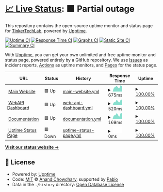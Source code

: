 # [📈 Live Status](https://status.govee.tinkertechlab.com): <!--live status--> **🟧 Partial outage**

This repository contains the open-source uptime monitor and status page for [TinkerTechLab](tinkertechlab.com), powered by [Upptime](https://github.com/upptime/upptime).

[![Uptime CI](https://github.com/TinkerTechLab/TTLxGOVEE-Uptime/workflows/Uptime%20CI/badge.svg)](https://github.com/TinkerTechLab/TTLxGOVEE-Uptime/actions?query=workflow%3A%22Uptime+CI%22)
[![Response Time CI](https://github.com/TinkerTechLab/TTLxGOVEE-Uptime/workflows/Response%20Time%20CI/badge.svg)](https://github.com/TinkerTechLab/TTLxGOVEE-Uptime/actions?query=workflow%3A%22Response+Time+CI%22)
[![Graphs CI](https://github.com/TinkerTechLab/TTLxGOVEE-Uptime/workflows/Graphs%20CI/badge.svg)](https://github.com/TinkerTechLab/TTLxGOVEE-Uptime/actions?query=workflow%3A%22Graphs+CI%22)
[![Static Site CI](https://github.com/TinkerTechLab/TTLxGOVEE-Uptime/workflows/Static%20Site%20CI/badge.svg)](https://github.com/TinkerTechLab/TTLxGOVEE-Uptime/actions?query=workflow%3A%22Static+Site+CI%22)
[![Summary CI](https://github.com/TinkerTechLab/TTLxGOVEE-Uptime/workflows/Summary%20CI/badge.svg)](https://github.com/TinkerTechLab/TTLxGOVEE-Uptime/actions?query=workflow%3A%22Summary+CI%22)

With [Upptime](https://upptime.js.org), you can get your own unlimited and free uptime monitor and status page, powered entirely by a GitHub repository. We use [Issues](https://github.com/TinkerTechLab/TTLxGOVEE-Uptime/issues) as incident reports, [Actions](https://github.com/TinkerTechLab/TTLxGOVEE-Uptime/actions) as uptime monitors, and [Pages](https://status.govee.tinkertechlab.com) for the status page.

<!--start: status pages-->
<!-- This summary is generated by Upptime (https://github.com/upptime/upptime) -->
<!-- Do not edit this manually, your changes will be overwritten -->
<!-- prettier-ignore -->
| URL | Status | History | Response Time | Uptime |
| --- | ------ | ------- | ------------- | ------ |
| <img alt="" src="https://icons.duckduckgo.com/ip3/govee.tinkertechlab.com.ico" height="13"> [Main Website](https://govee.tinkertechlab.com) | 🟩 Up | [main-website.yml](https://github.com/TinkerTechLab/TTLxGOVEE-Uptime/commits/HEAD/history/main-website.yml) | <details><summary><img alt="Response time graph" src="./graphs/main-website/response-time-week.png" height="20"> 675ms</summary><br><a href="https://status.govee.tinkertechlab.com/history/main-website"><img alt="Response time 569" src="https://img.shields.io/endpoint?url=https%3A%2F%2Fraw.githubusercontent.com%2FTinkerTechLab%2FTTLxGOVEE-Uptime%2FHEAD%2Fapi%2Fmain-website%2Fresponse-time.json"></a><br><a href="https://status.govee.tinkertechlab.com/history/main-website"><img alt="24-hour response time 786" src="https://img.shields.io/endpoint?url=https%3A%2F%2Fraw.githubusercontent.com%2FTinkerTechLab%2FTTLxGOVEE-Uptime%2FHEAD%2Fapi%2Fmain-website%2Fresponse-time-day.json"></a><br><a href="https://status.govee.tinkertechlab.com/history/main-website"><img alt="7-day response time 675" src="https://img.shields.io/endpoint?url=https%3A%2F%2Fraw.githubusercontent.com%2FTinkerTechLab%2FTTLxGOVEE-Uptime%2FHEAD%2Fapi%2Fmain-website%2Fresponse-time-week.json"></a><br><a href="https://status.govee.tinkertechlab.com/history/main-website"><img alt="30-day response time 700" src="https://img.shields.io/endpoint?url=https%3A%2F%2Fraw.githubusercontent.com%2FTinkerTechLab%2FTTLxGOVEE-Uptime%2FHEAD%2Fapi%2Fmain-website%2Fresponse-time-month.json"></a><br><a href="https://status.govee.tinkertechlab.com/history/main-website"><img alt="1-year response time 569" src="https://img.shields.io/endpoint?url=https%3A%2F%2Fraw.githubusercontent.com%2FTinkerTechLab%2FTTLxGOVEE-Uptime%2FHEAD%2Fapi%2Fmain-website%2Fresponse-time-year.json"></a></details> | <details><summary><a href="https://status.govee.tinkertechlab.com/history/main-website">100.00%</a></summary><a href="https://status.govee.tinkertechlab.com/history/main-website"><img alt="All-time uptime 99.79%" src="https://img.shields.io/endpoint?url=https%3A%2F%2Fraw.githubusercontent.com%2FTinkerTechLab%2FTTLxGOVEE-Uptime%2FHEAD%2Fapi%2Fmain-website%2Fuptime.json"></a><br><a href="https://status.govee.tinkertechlab.com/history/main-website"><img alt="24-hour uptime 100.00%" src="https://img.shields.io/endpoint?url=https%3A%2F%2Fraw.githubusercontent.com%2FTinkerTechLab%2FTTLxGOVEE-Uptime%2FHEAD%2Fapi%2Fmain-website%2Fuptime-day.json"></a><br><a href="https://status.govee.tinkertechlab.com/history/main-website"><img alt="7-day uptime 100.00%" src="https://img.shields.io/endpoint?url=https%3A%2F%2Fraw.githubusercontent.com%2FTinkerTechLab%2FTTLxGOVEE-Uptime%2FHEAD%2Fapi%2Fmain-website%2Fuptime-week.json"></a><br><a href="https://status.govee.tinkertechlab.com/history/main-website"><img alt="30-day uptime 98.47%" src="https://img.shields.io/endpoint?url=https%3A%2F%2Fraw.githubusercontent.com%2FTinkerTechLab%2FTTLxGOVEE-Uptime%2FHEAD%2Fapi%2Fmain-website%2Fuptime-month.json"></a><br><a href="https://status.govee.tinkertechlab.com/history/main-website"><img alt="1-year uptime 99.79%" src="https://img.shields.io/endpoint?url=https%3A%2F%2Fraw.githubusercontent.com%2FTinkerTechLab%2FTTLxGOVEE-Uptime%2FHEAD%2Fapi%2Fmain-website%2Fuptime-year.json"></a></details>
| <img alt="" src="https://icons.duckduckgo.com/ip3/govee.tinkertechlab.com.ico" height="13"> [WebAPI Dashboard](https://govee.tinkertechlab.com/login) | 🟩 Up | [web-api-dashboard.yml](https://github.com/TinkerTechLab/TTLxGOVEE-Uptime/commits/HEAD/history/web-api-dashboard.yml) | <details><summary><img alt="Response time graph" src="./graphs/web-api-dashboard/response-time-week.png" height="20"> 520ms</summary><br><a href="https://status.govee.tinkertechlab.com/history/web-api-dashboard"><img alt="Response time 438" src="https://img.shields.io/endpoint?url=https%3A%2F%2Fraw.githubusercontent.com%2FTinkerTechLab%2FTTLxGOVEE-Uptime%2FHEAD%2Fapi%2Fweb-api-dashboard%2Fresponse-time.json"></a><br><a href="https://status.govee.tinkertechlab.com/history/web-api-dashboard"><img alt="24-hour response time 726" src="https://img.shields.io/endpoint?url=https%3A%2F%2Fraw.githubusercontent.com%2FTinkerTechLab%2FTTLxGOVEE-Uptime%2FHEAD%2Fapi%2Fweb-api-dashboard%2Fresponse-time-day.json"></a><br><a href="https://status.govee.tinkertechlab.com/history/web-api-dashboard"><img alt="7-day response time 520" src="https://img.shields.io/endpoint?url=https%3A%2F%2Fraw.githubusercontent.com%2FTinkerTechLab%2FTTLxGOVEE-Uptime%2FHEAD%2Fapi%2Fweb-api-dashboard%2Fresponse-time-week.json"></a><br><a href="https://status.govee.tinkertechlab.com/history/web-api-dashboard"><img alt="30-day response time 428" src="https://img.shields.io/endpoint?url=https%3A%2F%2Fraw.githubusercontent.com%2FTinkerTechLab%2FTTLxGOVEE-Uptime%2FHEAD%2Fapi%2Fweb-api-dashboard%2Fresponse-time-month.json"></a><br><a href="https://status.govee.tinkertechlab.com/history/web-api-dashboard"><img alt="1-year response time 438" src="https://img.shields.io/endpoint?url=https%3A%2F%2Fraw.githubusercontent.com%2FTinkerTechLab%2FTTLxGOVEE-Uptime%2FHEAD%2Fapi%2Fweb-api-dashboard%2Fresponse-time-year.json"></a></details> | <details><summary><a href="https://status.govee.tinkertechlab.com/history/web-api-dashboard">100.00%</a></summary><a href="https://status.govee.tinkertechlab.com/history/web-api-dashboard"><img alt="All-time uptime 99.78%" src="https://img.shields.io/endpoint?url=https%3A%2F%2Fraw.githubusercontent.com%2FTinkerTechLab%2FTTLxGOVEE-Uptime%2FHEAD%2Fapi%2Fweb-api-dashboard%2Fuptime.json"></a><br><a href="https://status.govee.tinkertechlab.com/history/web-api-dashboard"><img alt="24-hour uptime 100.00%" src="https://img.shields.io/endpoint?url=https%3A%2F%2Fraw.githubusercontent.com%2FTinkerTechLab%2FTTLxGOVEE-Uptime%2FHEAD%2Fapi%2Fweb-api-dashboard%2Fuptime-day.json"></a><br><a href="https://status.govee.tinkertechlab.com/history/web-api-dashboard"><img alt="7-day uptime 100.00%" src="https://img.shields.io/endpoint?url=https%3A%2F%2Fraw.githubusercontent.com%2FTinkerTechLab%2FTTLxGOVEE-Uptime%2FHEAD%2Fapi%2Fweb-api-dashboard%2Fuptime-week.json"></a><br><a href="https://status.govee.tinkertechlab.com/history/web-api-dashboard"><img alt="30-day uptime 98.47%" src="https://img.shields.io/endpoint?url=https%3A%2F%2Fraw.githubusercontent.com%2FTinkerTechLab%2FTTLxGOVEE-Uptime%2FHEAD%2Fapi%2Fweb-api-dashboard%2Fuptime-month.json"></a><br><a href="https://status.govee.tinkertechlab.com/history/web-api-dashboard"><img alt="1-year uptime 99.78%" src="https://img.shields.io/endpoint?url=https%3A%2F%2Fraw.githubusercontent.com%2FTinkerTechLab%2FTTLxGOVEE-Uptime%2FHEAD%2Fapi%2Fweb-api-dashboard%2Fuptime-year.json"></a></details>
| <img alt="" src="https://icons.duckduckgo.com/ip3/goveedocs.tinkertechlab.com.ico" height="13"> [Documentation](https://goveedocs.tinkertechlab.com) | 🟩 Up | [documentation.yml](https://github.com/TinkerTechLab/TTLxGOVEE-Uptime/commits/HEAD/history/documentation.yml) | <details><summary><img alt="Response time graph" src="./graphs/documentation/response-time-week.png" height="20"> 169ms</summary><br><a href="https://status.govee.tinkertechlab.com/history/documentation"><img alt="Response time 158" src="https://img.shields.io/endpoint?url=https%3A%2F%2Fraw.githubusercontent.com%2FTinkerTechLab%2FTTLxGOVEE-Uptime%2FHEAD%2Fapi%2Fdocumentation%2Fresponse-time.json"></a><br><a href="https://status.govee.tinkertechlab.com/history/documentation"><img alt="24-hour response time 236" src="https://img.shields.io/endpoint?url=https%3A%2F%2Fraw.githubusercontent.com%2FTinkerTechLab%2FTTLxGOVEE-Uptime%2FHEAD%2Fapi%2Fdocumentation%2Fresponse-time-day.json"></a><br><a href="https://status.govee.tinkertechlab.com/history/documentation"><img alt="7-day response time 169" src="https://img.shields.io/endpoint?url=https%3A%2F%2Fraw.githubusercontent.com%2FTinkerTechLab%2FTTLxGOVEE-Uptime%2FHEAD%2Fapi%2Fdocumentation%2Fresponse-time-week.json"></a><br><a href="https://status.govee.tinkertechlab.com/history/documentation"><img alt="30-day response time 158" src="https://img.shields.io/endpoint?url=https%3A%2F%2Fraw.githubusercontent.com%2FTinkerTechLab%2FTTLxGOVEE-Uptime%2FHEAD%2Fapi%2Fdocumentation%2Fresponse-time-month.json"></a><br><a href="https://status.govee.tinkertechlab.com/history/documentation"><img alt="1-year response time 158" src="https://img.shields.io/endpoint?url=https%3A%2F%2Fraw.githubusercontent.com%2FTinkerTechLab%2FTTLxGOVEE-Uptime%2FHEAD%2Fapi%2Fdocumentation%2Fresponse-time-year.json"></a></details> | <details><summary><a href="https://status.govee.tinkertechlab.com/history/documentation">100.00%</a></summary><a href="https://status.govee.tinkertechlab.com/history/documentation"><img alt="All-time uptime 100.00%" src="https://img.shields.io/endpoint?url=https%3A%2F%2Fraw.githubusercontent.com%2FTinkerTechLab%2FTTLxGOVEE-Uptime%2FHEAD%2Fapi%2Fdocumentation%2Fuptime.json"></a><br><a href="https://status.govee.tinkertechlab.com/history/documentation"><img alt="24-hour uptime 100.00%" src="https://img.shields.io/endpoint?url=https%3A%2F%2Fraw.githubusercontent.com%2FTinkerTechLab%2FTTLxGOVEE-Uptime%2FHEAD%2Fapi%2Fdocumentation%2Fuptime-day.json"></a><br><a href="https://status.govee.tinkertechlab.com/history/documentation"><img alt="7-day uptime 100.00%" src="https://img.shields.io/endpoint?url=https%3A%2F%2Fraw.githubusercontent.com%2FTinkerTechLab%2FTTLxGOVEE-Uptime%2FHEAD%2Fapi%2Fdocumentation%2Fuptime-week.json"></a><br><a href="https://status.govee.tinkertechlab.com/history/documentation"><img alt="30-day uptime 100.00%" src="https://img.shields.io/endpoint?url=https%3A%2F%2Fraw.githubusercontent.com%2FTinkerTechLab%2FTTLxGOVEE-Uptime%2FHEAD%2Fapi%2Fdocumentation%2Fuptime-month.json"></a><br><a href="https://status.govee.tinkertechlab.com/history/documentation"><img alt="1-year uptime 100.00%" src="https://img.shields.io/endpoint?url=https%3A%2F%2Fraw.githubusercontent.com%2FTinkerTechLab%2FTTLxGOVEE-Uptime%2FHEAD%2Fapi%2Fdocumentation%2Fuptime-year.json"></a></details>
| <img alt="" src="https://icons.duckduckgo.com/ip3/status.govee.tinkertechlab.com.ico" height="13"> [Uptime Status Page](https://status.govee.tinkertechlab.com) | 🟥 Down | [uptime-status-page.yml](https://github.com/TinkerTechLab/TTLxGOVEE-Uptime/commits/HEAD/history/uptime-status-page.yml) | <details><summary><img alt="Response time graph" src="./graphs/uptime-status-page/response-time-week.png" height="20"> 0ms</summary><br><a href="https://status.govee.tinkertechlab.com/history/uptime-status-page"><img alt="Response time 0" src="https://img.shields.io/endpoint?url=https%3A%2F%2Fraw.githubusercontent.com%2FTinkerTechLab%2FTTLxGOVEE-Uptime%2FHEAD%2Fapi%2Fuptime-status-page%2Fresponse-time.json"></a><br><a href="https://status.govee.tinkertechlab.com/history/uptime-status-page"><img alt="24-hour response time 0" src="https://img.shields.io/endpoint?url=https%3A%2F%2Fraw.githubusercontent.com%2FTinkerTechLab%2FTTLxGOVEE-Uptime%2FHEAD%2Fapi%2Fuptime-status-page%2Fresponse-time-day.json"></a><br><a href="https://status.govee.tinkertechlab.com/history/uptime-status-page"><img alt="7-day response time 0" src="https://img.shields.io/endpoint?url=https%3A%2F%2Fraw.githubusercontent.com%2FTinkerTechLab%2FTTLxGOVEE-Uptime%2FHEAD%2Fapi%2Fuptime-status-page%2Fresponse-time-week.json"></a><br><a href="https://status.govee.tinkertechlab.com/history/uptime-status-page"><img alt="30-day response time 0" src="https://img.shields.io/endpoint?url=https%3A%2F%2Fraw.githubusercontent.com%2FTinkerTechLab%2FTTLxGOVEE-Uptime%2FHEAD%2Fapi%2Fuptime-status-page%2Fresponse-time-month.json"></a><br><a href="https://status.govee.tinkertechlab.com/history/uptime-status-page"><img alt="1-year response time 0" src="https://img.shields.io/endpoint?url=https%3A%2F%2Fraw.githubusercontent.com%2FTinkerTechLab%2FTTLxGOVEE-Uptime%2FHEAD%2Fapi%2Fuptime-status-page%2Fresponse-time-year.json"></a></details> | <details><summary><a href="https://status.govee.tinkertechlab.com/history/uptime-status-page">100.00%</a></summary><a href="https://status.govee.tinkertechlab.com/history/uptime-status-page"><img alt="All-time uptime 46.43%" src="https://img.shields.io/endpoint?url=https%3A%2F%2Fraw.githubusercontent.com%2FTinkerTechLab%2FTTLxGOVEE-Uptime%2FHEAD%2Fapi%2Fuptime-status-page%2Fuptime.json"></a><br><a href="https://status.govee.tinkertechlab.com/history/uptime-status-page"><img alt="24-hour uptime 100.00%" src="https://img.shields.io/endpoint?url=https%3A%2F%2Fraw.githubusercontent.com%2FTinkerTechLab%2FTTLxGOVEE-Uptime%2FHEAD%2Fapi%2Fuptime-status-page%2Fuptime-day.json"></a><br><a href="https://status.govee.tinkertechlab.com/history/uptime-status-page"><img alt="7-day uptime 100.00%" src="https://img.shields.io/endpoint?url=https%3A%2F%2Fraw.githubusercontent.com%2FTinkerTechLab%2FTTLxGOVEE-Uptime%2FHEAD%2Fapi%2Fuptime-status-page%2Fuptime-week.json"></a><br><a href="https://status.govee.tinkertechlab.com/history/uptime-status-page"><img alt="30-day uptime 100.00%" src="https://img.shields.io/endpoint?url=https%3A%2F%2Fraw.githubusercontent.com%2FTinkerTechLab%2FTTLxGOVEE-Uptime%2FHEAD%2Fapi%2Fuptime-status-page%2Fuptime-month.json"></a><br><a href="https://status.govee.tinkertechlab.com/history/uptime-status-page"><img alt="1-year uptime 46.43%" src="https://img.shields.io/endpoint?url=https%3A%2F%2Fraw.githubusercontent.com%2FTinkerTechLab%2FTTLxGOVEE-Uptime%2FHEAD%2Fapi%2Fuptime-status-page%2Fuptime-year.json"></a></details>

<!--end: status pages-->

[**Visit our status website →**](https://status.govee.tinkertechlab.com)

## 📄 License

- Powered by: [Upptime](https://github.com/upptime/upptime)
- Code: [MIT](./LICENSE) © [Anand Chowdhary](https://anandchowdhary.com), supported by [Pabio](https://pabio.com)
- Data in the `./history` directory: [Open Database License](https://opendatacommons.org/licenses/odbl/1-0/)
